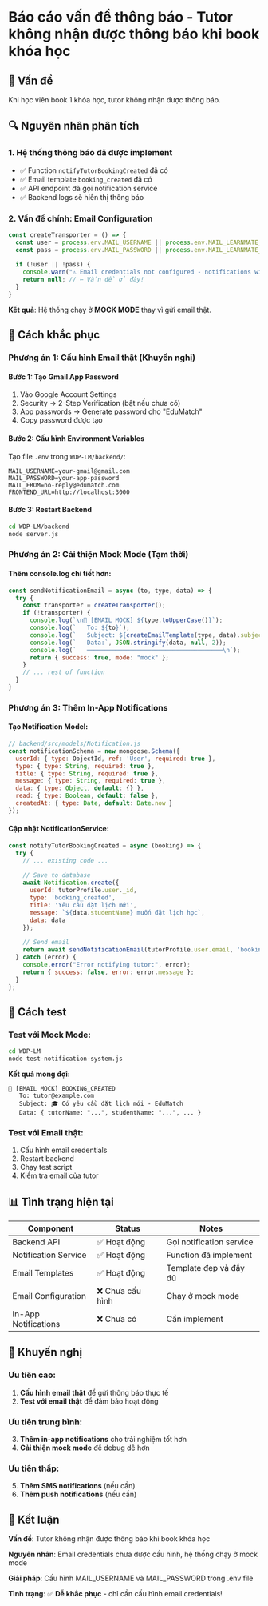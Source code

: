 # Báo cáo vấn đề thông báo - Tutor không nhận được thông báo khi book khóa học

## 🐛 **Vấn đề**

Khi học viên book 1 khóa học, tutor không nhận được thông báo.

## 🔍 **Nguyên nhân phân tích**

### **1. Hệ thống thông báo đã được implement**
- ✅ Function `notifyTutorBookingCreated` đã có
- ✅ Email template `booking_created` đã có
- ✅ API endpoint đã gọi notification service
- ✅ Backend logs sẽ hiển thị thông báo

### **2. Vấn đề chính: Email Configuration**
```javascript
const createTransporter = () => {
  const user = process.env.MAIL_USERNAME || process.env.MAIL_LEARNMATE_USERNAME;
  const pass = process.env.MAIL_PASSWORD || process.env.MAIL_LEARNMATE_PASSWORD;
  
  if (!user || !pass) {
    console.warn("⚠️ Email credentials not configured - notifications will be logged only");
    return null; // ← Vấn đề ở đây!
  }
}
```

**Kết quả**: Hệ thống chạy ở **MOCK MODE** thay vì gửi email thật.

## 🔧 **Cách khắc phục**

### **Phương án 1: Cấu hình Email thật (Khuyến nghị)**

#### **Bước 1: Tạo Gmail App Password**
1. Vào Google Account Settings
2. Security → 2-Step Verification (bật nếu chưa có)
3. App passwords → Generate password cho "EduMatch"
4. Copy password được tạo

#### **Bước 2: Cấu hình Environment Variables**
Tạo file `.env` trong `WDP-LM/backend/`:
```env
MAIL_USERNAME=your-gmail@gmail.com
MAIL_PASSWORD=your-app-password
MAIL_FROM=no-reply@edumatch.com
FRONTEND_URL=http://localhost:3000
```

#### **Bước 3: Restart Backend**
```bash
cd WDP-LM/backend
node server.js
```

### **Phương án 2: Cải thiện Mock Mode (Tạm thời)**

#### **Thêm console.log chi tiết hơn:**
```javascript
const sendNotificationEmail = async (to, type, data) => {
  try {
    const transporter = createTransporter();
    if (!transporter) {
      console.log(`\n📧 [EMAIL MOCK] ${type.toUpperCase()}`);
      console.log(`   To: ${to}`);
      console.log(`   Subject: ${createEmailTemplate(type, data).subject}`);
      console.log(`   Data:`, JSON.stringify(data, null, 2));
      console.log(`   ──────────────────────────────────────\n`);
      return { success: true, mode: "mock" };
    }
    // ... rest of function
  }
}
```

### **Phương án 3: Thêm In-App Notifications**

#### **Tạo Notification Model:**
```javascript
// backend/src/models/Notification.js
const notificationSchema = new mongoose.Schema({
  userId: { type: ObjectId, ref: 'User', required: true },
  type: { type: String, required: true },
  title: { type: String, required: true },
  message: { type: String, required: true },
  data: { type: Object, default: {} },
  read: { type: Boolean, default: false },
  createdAt: { type: Date, default: Date.now }
});
```

#### **Cập nhật NotificationService:**
```javascript
const notifyTutorBookingCreated = async (booking) => {
  try {
    // ... existing code ...
    
    // Save to database
    await Notification.create({
      userId: tutorProfile.user._id,
      type: 'booking_created',
      title: 'Yêu cầu đặt lịch mới',
      message: `${data.studentName} muốn đặt lịch học`,
      data: data
    });
    
    // Send email
    return await sendNotificationEmail(tutorProfile.user.email, 'booking_created', data);
  } catch (error) {
    console.error("Error notifying tutor:", error);
    return { success: false, error: error.message };
  }
};
```

## 🧪 **Cách test**

### **Test với Mock Mode:**
```bash
cd WDP-LM
node test-notification-system.js
```

**Kết quả mong đợi:**
```
📧 [EMAIL MOCK] BOOKING_CREATED
   To: tutor@example.com
   Subject: 🎓 Có yêu cầu đặt lịch mới - EduMatch
   Data: { tutorName: "...", studentName: "...", ... }
```

### **Test với Email thật:**
1. Cấu hình email credentials
2. Restart backend
3. Chạy test script
4. Kiểm tra email của tutor

## 📊 **Tình trạng hiện tại**

| Component | Status | Notes |
|-----------|--------|-------|
| Backend API | ✅ Hoạt động | Gọi notification service |
| Notification Service | ✅ Hoạt động | Function đã implement |
| Email Templates | ✅ Hoạt động | Template đẹp và đầy đủ |
| Email Configuration | ❌ Chưa cấu hình | Chạy ở mock mode |
| In-App Notifications | ❌ Chưa có | Cần implement |

## 🎯 **Khuyến nghị**

### **Ưu tiên cao:**
1. **Cấu hình email thật** để gửi thông báo thực tế
2. **Test với email thật** để đảm bảo hoạt động

### **Ưu tiên trung bình:**
3. **Thêm in-app notifications** cho trải nghiệm tốt hơn
4. **Cải thiện mock mode** để debug dễ hơn

### **Ưu tiên thấp:**
5. **Thêm SMS notifications** (nếu cần)
6. **Thêm push notifications** (nếu cần)

## 🚀 **Kết luận**

**Vấn đề**: Tutor không nhận được thông báo khi book khóa học

**Nguyên nhân**: Email credentials chưa được cấu hình, hệ thống chạy ở mock mode

**Giải pháp**: Cấu hình MAIL_USERNAME và MAIL_PASSWORD trong .env file

**Tình trạng**: ✅ **Dễ khắc phục** - chỉ cần cấu hình email credentials!
